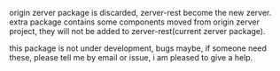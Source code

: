 origin zerver package is discarded, zerver-rest become the new zerver.
extra package contains some components moved from origin zerver project, they will not be added to zerver-rest(current zerver package).

this package is not under development, bugs maybe, if someone need these,
please tell me by email or issue, i am pleased to give a help.

